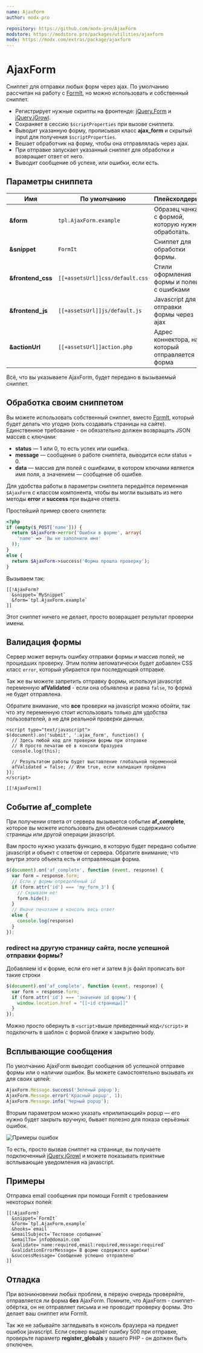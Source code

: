 ```yaml
---
name: AjaxForm
author: modx-pro

repository: https://github.com/modx-pro/AjaxForm
modstore: https://modstore.pro/packages/utilities/ajaxform
modx: https://modx.com/extras/package/ajaxform
---
```

# AjaxForm

Cниппет для отправки любых форм через ajax. По умолчанию рассчитан на работу с [FormIt](https://docs.modx.com/current/en/extras/formit), но можно использовать и собственный сниппет.

- Регистрирует нужные скрипты на фронтенде: [jQuery.Form](http://malsup.com/jquery/form/) и [jQuery.jGrowl](http://plugins.jquery.com/jgrowl/).
- Сохраняет в сессию `$scriptProperties` при вызове сниппета.
- Выводит указанную форму, прописывая класс **ajax_form** и скрытый input для получения `$scriptProperties`.
- Вешает обработчик на форму, чтобы она отправлялась через ajax.
- При отправке запускает указанный сниппет для обработки и возвращает ответ от него.
- Выводит сообщение об успехе, или ошибки, если есть.

## Параметры сниппета

| Имя               | По умолчанию                    | Плейсхолдеры                                      |
| ----------------- | ------------------------------- | ------------------------------------------------- |
| **&form**         | `tpl.AjaxForm.example`          | Образец чанка с формой, которую нужно обработать. |
| **&snippet**      | `FormIt`                        | Сниппет для обработки формы.                      |
| **&frontend_css** | `[[+assetsUrl]]css/default.css` | Стили оформления формы и полей с ошибками         |
| **&frontend_js**  | `[[+assetsUrl]]js/default.js`   | Javascript для отправки формы через ajax          |
| **&actionUrl**    | `[[+assetsUrl]]action.php`      | Адрес коннектора, на который отправляется форма   |

Всё, что вы указываете AjaxForm, будет передано в вызываемый сниппет.

## Обработка своим сниппетом

Вы можете использовать собственный сниппет, вместо [FormIt](https://docs.modx.com/current/en/extras/formit), который будет делать что угодно (хоть создавать страницы на сайте).
Единственное требование - он обязательно должен возвращать JSON массив с ключами:

- **status** — 1 или 0, то есть успех или ошибка.
- **message** — сообщение о работе сниппета, выводится если status = 0.
- **data** — массив для полей с ошибками, в котором ключами является имя поля, а значением — сообщение об ошибке.

Для удобства работы в параметры сниппета передаётся переменная `$AjaxForm` с классом компонента, чтобы вы могли вызывать из него методы **error** и **success** при выдаче ответа.

Простейший пример своего сниппета:

```php
<?php
if (empty($_POST['name'])) {
  return $AjaxForm->error('Ошибки в форме', array(
    'name' => 'Вы не заполнили имя'
  ));
}
else {
  return $AjaxForm->success('Форма прошла проверку');
}
```

Вызываем так:

```modx
[[!AjaxForm?
  &snippet=`MySnippet`
  &form=`tpl.AjaxForm.example`
]]
```

Этот сниппет ничего не делает, просто возвращает результат проверки имени.

## Валидация формы

Сервер может вернуть ошибку отправки формы и массив полей, не прошедших проверку.
Этим полям автоматически будет добавлен CSS класс `error`, который убирается при последующей отправке.

Так же вы можете запретить отправку формы, используя javascript переменную **afValidated** - если она объявлена и равна `false`, то форма не будет отправлена.

Обратите внимание, что **все** проверки на javascript можно обойти, так что эту переменную стоит использовать только для удобства пользователей, а не для реальной проверки данных.

```modx
<script type="text/javascript">
$(document).on('submit', '.ajax_form', function() {
  // Здесь любой код для проверки формы при отправке
  // Я просто печатаю её в консоли бразуреа
  console.log(this);

  // Результатом работы будет выставление глобальной переменной
  afValidated = false; // Или true, если валидация пройдена
});
</script>

[[!AjaxForm]]
```

## Событие af_complete

При получении ответа от сервера вызывается событие **af_complete**, которое вы можете использовать для обновления содержимого страницы или другой операции javascript.

Вам просто нужно указать функцию, в которую будет передано событие javascript и объект с ответом от сервера. Обратите внимание, что внутри этого объекта есть и отправляющая форма.

```js
$(document).on('af_complete', function (event, response) {
  var form = response.form;
  // Если у формы определённый id
  if (form.attr('id') === 'my_form_3') {
    // Скрываем её!
    form.hide();
  }
  // Иначе печатаем в консоль весь ответ
  else {
    console.log(response)
  }
});
```

### redirect на другую страницу сайта, после успешной отправки формы?

Добавляем id к форме, если его нет и затем в js файл прописать вот такие строки

```js
$(document).on('af_complete', function (event, response) {
  var form = response.form;
  if (form.attr('id') === 'значение id формы') {
    window.location.href = "[[~id страницы]]"
  }
});
```

Можно просто обернуть в `<script>`выше приведенный код`</script>` и подключить в шаблон с формой ближе к закрытию body.

## Всплывающие сообщения

По умолчанию AjaxForm выводит сообщения об успешной отправке формы или о наличии ошибок.
Вы можете самостоятельно вызывать их для своих целей:

```js
AjaxForm.Message.success('Зеленый popup');
AjaxForm.Message.error('Красный popup', 1);
AjaxForm.Message.info('Черный popup');
```

Вторым параметром можно указать «прилипающий» popup — его нужно будет закрыть вручную, бывает полезно для показа серьёзных ошибок.

![Примеры ошибок](https://file.modx.pro/files/3/a/7/3a7b381f65837b330aaadf73b8b6282c.png)

То есть, просто вызвав сниппет на странице, вы получаете подключенный [jQuery.jGrowl](http://plugins.jquery.com/jgrowl/) и можете показывать приятные всплывающие уведомления на javascript.

## Примеры

Отправка email сообщения при помощи FormIt с требованием некоторых полей:

```modx
[[!AjaxForm?
  &snippet=`FormIt`
  &form=`tpl.AjaxForm.example`
  &hooks=`email`
  &emailSubject=`Тестовое сообщение`
  &emailTo=`info@domain.com`
  &validate=`name:required,email:required,message:required`
  &validationErrorMessage=`В форме содержатся ошибки!`
  &successMessage=`Сообщение успешно отправлено`
]]
```

## Отладка

При возникновении любых проблем, в первую очередь проверяйте, отправляется ли форма **без** AjaxForm.
Помните, что AjaxForm - сниппет-обёртка, он не отправляет письма и не проводит проверку формы. Это делает ваш сниппет или FormIt.

Так же не забывайте заглядывать в консоль браузера на предмет ошибок javascript.
Если сервер выдаёт ошибку 500 при отправке, проверьте параметр **register_globals** у вашего PHP - он должен быть отключен.
